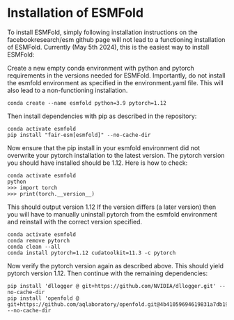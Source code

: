 # Installation of ESMFold
To install ESMFold, simply following installation instructions on the facebookresearch/esm github page will not lead to a functioning installation of ESMFold. Currently (May 5th 2024), this is the easiest way to install ESMFold:

Create a new empty conda environment with python and pytorch requirements in the versions needed for ESMFold. Importantly, do not install the esmfold environment as specified in the environment.yaml file. This will also lead to a non-functioning installation.

```
conda create --name esmfold python=3.9 pytorch=1.12
```

Then install dependencies with pip as described in the repository:

```
conda activate esmfold
pip install "fair-esm[esmfold]" --no-cache-dir
```

Now ensure that the pip install in your esmfold environment did not overwrite your pytorch installation to the latest version.
The pytorch version you should have installed should be 1.12. Here is how to check:

```
conda activate esmfold
python
>>> import torch
>>> print(torch.__version__)
```

This should output version 1.12
If the version differs (a later version) then you will have to manually uninstall pytorch from the esmfold environment and reinstall with the correct version specified.

```
conda activate esmfold
conda remove pytorch
conda clean --all
conda install pytorch=1.12 cudatoolkit=11.3 -c pytorch
```

Now verify the pytorch version again as described above. This should yield pytorch version 1.12.
Then continue with the remaining dependencies:

```
pip install 'dllogger @ git+https://github.com/NVIDIA/dllogger.git' --no-cache-dir
pip install 'openfold @ git+https://github.com/aqlaboratory/openfold.git@4b41059694619831a7db195b7e0988fc4ff3a307' --no-cache-dir
```

